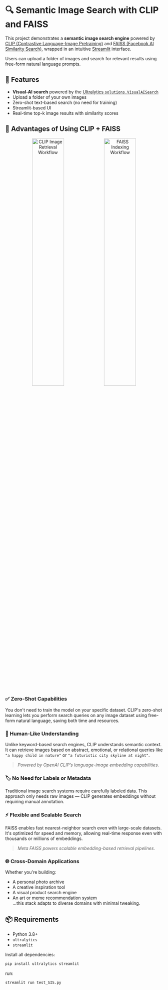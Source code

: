 # 🔍 Semantic Image Search with CLIP and FAISS

This project demonstrates a **semantic image search engine** powered by [CLIP (Contrastive Language-Image Pretraining)](https://openai.com/research/clip) and [FAISS (Facebook AI Similarity Search)](https://github.com/facebookresearch/faiss), wrapped in an intuitive [Streamlit](https://streamlit.io) interface.

Users can upload a folder of images and search for relevant results using free-form natural language prompts.

## 🚀 Features

- **Visual-AI search** powered by the [Ultralytics `solutions.VisualAISearch`](https://docs.ultralytics.com/guides/similarity-search/)
- Upload a folder of your own images
- Zero-shot text-based search (no need for training)
- Streamlit-based UI
- Real-time top-k image results with similarity scores

## 🧠 Advantages of Using CLIP + FAISS

<p align="center">
  <img src="https://github.com/ultralytics/docs/releases/download/0/clip-image-retrieval.avif" alt="CLIP Image Retrieval Workflow" width="45%" />
  <img src="https://github.com/ultralytics/docs/releases/download/0/faiss-indexing-workflow.avif" alt="FAISS Indexing Workflow" width="45%" />
</p>

### ✅ Zero-Shot Capabilities
You don't need to train the model on your specific dataset. CLIP's zero-shot learning lets you perform search queries on any image dataset using free-form natural language, saving both time and resources.

### 🧠 Human-Like Understanding
Unlike keyword-based search engines, CLIP understands semantic context. It can retrieve images based on abstract, emotional, or relational queries like `"a happy child in nature"` or `"a futuristic city skyline at night"`.

> _Powered by OpenAI CLIP’s language-image embedding capabilities._

### 🏷️ No Need for Labels or Metadata
Traditional image search systems require carefully labeled data. This approach only needs raw images — CLIP generates embeddings without requiring manual annotation.

### ⚡ Flexible and Scalable Search
FAISS enables fast nearest-neighbor search even with large-scale datasets. It's optimized for speed and memory, allowing real-time response even with thousands or millions of embeddings.

> _Meta FAISS powers scalable embedding-based retrieval pipelines._

### 🌐 Cross-Domain Applications
Whether you're building:
- A personal photo archive
- A creative inspiration tool
- A visual product search engine
- An art or meme recommendation system  
…this stack adapts to diverse domains with minimal tweaking.

## 📦 Requirements

- Python 3.8+
- `ultralytics` 
- `streamlit`

Install all dependencies:
```bash
pip install ultralytics streamlit
```

run:
```bash
streamlit run test_SIS.py
```
